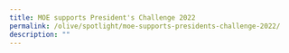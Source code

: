 ```yaml
---
title: MOE supports President's Challenge 2022
permalink: /olive/spotlight/moe-supports-presidents-challenge-2022/
description: ""
---
```

